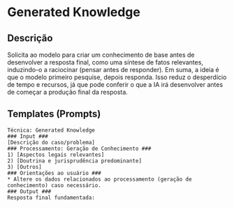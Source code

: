 
# Generated Knowledge

## Descrição

Solicita ao modelo para criar um conhecimento de base antes de desenvolver a resposta final, como uma síntese de fatos relevantes, induzindo-o a raciocinar (pensar antes de responder). Em suma, a ideia é que o modelo primeiro pesquise, depois responda. Isso reduz o desperdício de tempo e recursos, já que pode conferir o que a IA irá desenvolver antes de começar a produção final da resposta.

## Templates (Prompts)

```
Técnica: Generated Knowledge
### Input ###
[Descrição do caso/problema]
### Processamento: Geração de Conhecimento ###
1) [Aspectos legais relevantes]
2) [Doutrina e jurisprudência predominante]
3) [Outros]
### Orientações ao usuário ###
* Altere os dados relacionados ao processamento (geração de conhecimento) caso necessário.
### Output ###
Resposta final fundamentada:
```
